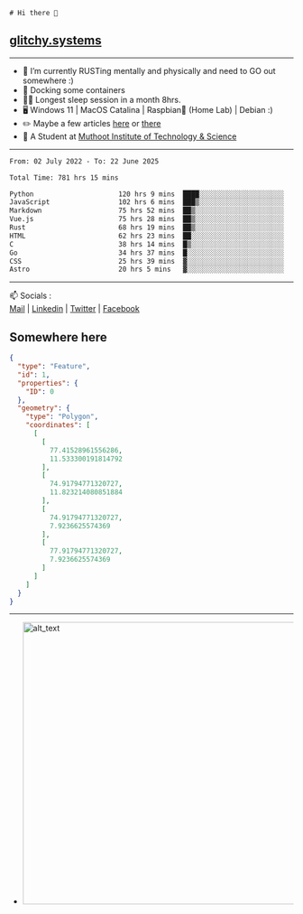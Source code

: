 ```
# Hi there 👋
```
## [glitchy.systems](https://glitchy.systems)
---

- 🌱 I’m currently RUSTing mentally and physically and need to GO out somewhere :)
- 🐋 Docking some containers
- 😶‍🌫️ Longest sleep session in a month 8hrs.
- 🖥️ Windows 11 | MacOS Catalina | Raspbian🥧 (Home Lab) | Debian :)
- ✏️ Maybe a few articles [here](https://medium.com/@advaithnarayanan8) or [there](https://medium.com/@advaithnarayanan8)
- 📑 A Student at [Muthoot Institute of Technology & Science](https://mgmits.ac.in/)



---

<!--START_SECTION:waka-->

```txt
From: 02 July 2022 - To: 22 June 2025

Total Time: 781 hrs 15 mins

Python                     120 hrs 9 mins  ████░░░░░░░░░░░░░░░░░░░░░   15.38 %
JavaScript                 102 hrs 6 mins  ███▒░░░░░░░░░░░░░░░░░░░░░   13.07 %
Markdown                   75 hrs 52 mins  ██▒░░░░░░░░░░░░░░░░░░░░░░   09.71 %
Vue.js                     75 hrs 28 mins  ██▒░░░░░░░░░░░░░░░░░░░░░░   09.66 %
Rust                       68 hrs 19 mins  ██▒░░░░░░░░░░░░░░░░░░░░░░   08.75 %
HTML                       62 hrs 23 mins  ██░░░░░░░░░░░░░░░░░░░░░░░   07.99 %
C                          38 hrs 14 mins  █▒░░░░░░░░░░░░░░░░░░░░░░░   04.89 %
Go                         34 hrs 37 mins  █░░░░░░░░░░░░░░░░░░░░░░░░   04.43 %
CSS                        25 hrs 39 mins  ▓░░░░░░░░░░░░░░░░░░░░░░░░   03.28 %
Astro                      20 hrs 5 mins   ▓░░░░░░░░░░░░░░░░░░░░░░░░   02.57 %
```

<!--END_SECTION:waka-->

---

📫 Socials :<br>
[Mail](mailto:advaith@glitchy.systems) | [Linkedin](https://www.linkedin.com/in/advaith-narayanan-a72152214/) | [Twitter](https://twitter.com/advaithnarayan) | [Facebook](https://screenmessage.com/qinq)

## Somewhere here

```geojson
{
  "type": "Feature",
  "id": 1,
  "properties": {
    "ID": 0
  },
  "geometry": {
    "type": "Polygon",
    "coordinates": [
      [
        [
          77.41528961556286,
          11.533300191814792
        ],
        [
          74.91794771320727,
          11.823214080851884
        ],
        [
          74.91794771320727,
          7.9236625574369
        ],
        [
          77.91794771320727,
          7.9236625574369
        ]
      ]
    ]
  }
}
```


--- 
- [<img alt="alt_text" width="500px" src="https://valid.x86.fr/cache/banner/xv24bv-6.png" />](https://valid.x86.fr/xv24bv)


